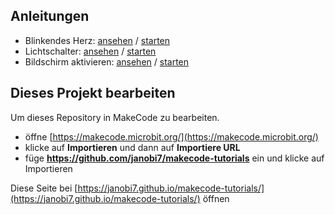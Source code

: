 ## Anleitungen

* Blinkendes Herz: [ansehen](/makecode-tutorials/flashing-heart) / [starten](https://makecode.microbit.org/#tutorial:github:janobi7/makecode-tutorials/flashing-heart)
* Lichtschalter: [ansehen](/makecode-tutorials/light-switch) / [starten](https://makecode.microbit.org/#tutorial:github:janobi7/makecode-tutorials/light-switch)
* Bildschirm aktivieren: [ansehen](/makecode-tutorials/screen-activator) / [starten](https://makecode.microbit.org/#tutorial:github:janobi7/makecode-tutorials/screen-activator)

## Dieses Projekt bearbeiten

Um dieses Repository in MakeCode zu bearbeiten.

* öffne [https://makecode.microbit.org/](https://makecode.microbit.org/)
* klicke auf **Importieren** und dann auf **Importiere URL**
* füge **https://github.com/janobi7/makecode-tutorials** ein und klicke auf Importieren

Diese Seite bei [https://janobi7.github.io/makecode-tutorials/](https://janobi7.github.io/makecode-tutorials/) öffnen

<script src="https://makecode.com/gh-pages-embed.js"></script><script>makeCodeRender("{{ site.makecode.home_url }}", "{{ site.github.owner_name }}/{{ site.github.repository_name }}");</script>

